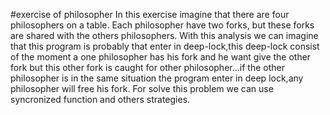 #exercise of philosopher
In this exercise imagine that there are four philosophers on a table.
Each philosopher have two forks, but these forks are shared with the others philosophers.
With this analysis we can imagine that this program is probably that enter in deep-lock,this deep-lock consist of the moment a one philosopher has his fork and he want give the other fork but this other fork is caught for other philosopher...if the other philosopher is in the same situation the program enter in deep lock,any philosopher will free his fork.
For solve this problem we can use syncronized function and others strategies.
